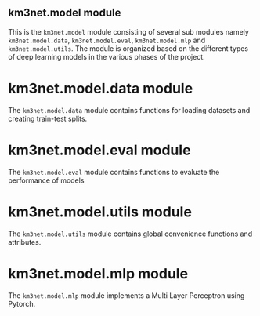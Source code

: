 km3net.model module
-------------------

This is the `km3net.model` module consisting of several sub modules namely
`km3net.model.data`, `km3net.model.eval`, `km3net.model.mlp` and
`km3net.model.utils`. The module is organized based on the different
types of deep learning models in the various phases of the project.

km3net.model.data module
=======================

The `km3net.model.data` module contains functions for loading datasets and
creating train-test splits.

km3net.model.eval module
========================

The `km3net.model.eval` module contains functions to evaluate the performance
of models

km3net.model.utils module
=========================

The `km3net.model.utils` module contains global convenience functions and
attributes.

km3net.model.mlp module
=================================

The `km3net.model.mlp` module implements a Multi Layer Perceptron using Pytorch.
